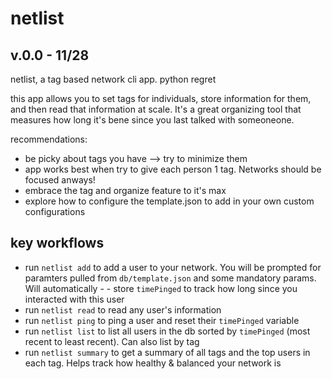 # netlist 
## v.0.0 - 11/28
netlist, a tag based network cli app. python regret

this app allows you to set tags for individuals, store information for them, and then read that information at scale. It's a great organizing tool that measures how long it's bene since you last talked with someoneone.

recommendations:
- be picky about tags you have --> try to minimize them
- app works best when try to give each person 1 tag. Networks should be focused anways!
- embrace the tag and organize feature to it's max
- explore how to configure the template.json to add in your own custom configurations

## key workflows
- run `netlist add` to add a user to your network. You will be prompted for paramters pulled from `db/template.json` and some mandatory params. Will automatically - - store `timePinged` to track how long since you interacted with this user
- run `netlist read` to read any user's information
- run `netlist ping` to ping a user and reset their `timePinged` variable
- run `netlist list` to list all users in the db sorted by `timePinged` (most recent to least recent). Can also list by tag 
- run `netlist summary` to get a summary of all tags and the top users in each tag. Helps track how healthy & balanced your network is

